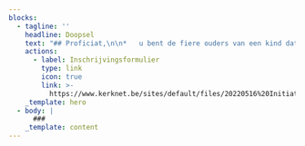 ```yaml
---
blocks:
  - tagline: ''
    headline: Doopsel
    text: "## Proficiat,\n\n*   u bent de fiere ouders van een kind dat wil opgenomen worden in onze gemeenschap\_**(kinderdoop)**\n*   u bent een volwassene en beslist nu van te willen opgenomen worden in onze levende gemeenschap\_**(volwassen doop)**\_.\_\n\nGraag willen wij met jullie/u op weg gaan naar deze dag.\n\nTijdens deze doopviering\_zal\_u of uw kind opgenomen worden in onze gemeenschap en zal zijn of haar naam worden geschreven in de palm van Gods hand.\n\nGelieve tijdig contact op te nemen met het parochiesecretariaat op (016) 250 459 of rechtstreeks met de pastoraal werker: Lieven.Dries@telenet.be\n\nDe doopviering wordt altijd voorafgegaan door een doopgesprek. Daarin zal niet alleen de viering aan bod komen maar wordt ook de zin en betekenis van het doopsel besproken.\n\nDe datum van de doopviering wordt afgesproken met de voorganger.\n\n### Welkom in onze gemeenschap!\n"
    actions:
      - label: Inschrijvingsformulier
        type: link
        icon: true
        link: >-
          https://www.kerknet.be/sites/default/files/20220516%20Initiatiesacramenten%20bijgewerkt%20formulier.pdf
    _template: hero
  - body: |
      ###
    _template: content
---
```


